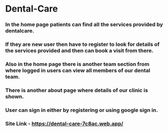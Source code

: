 # Dental-Care

### In the home page patients can find all the services provided by dentalcare.
### If they are new user then have to register to look for details of the services provided and then can book a visit from there.
### Also in the home page there is another team section from where logged in users can view all members of our dental team.
### There is another about page where details of our clinic is shown.
### User can sign in either by registering or using google sign in.

### Site Link - https://dental-care-7c8ac.web.app/
